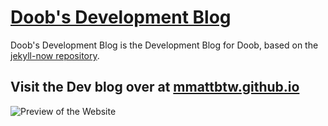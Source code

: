 # [Doob's Development Blog](https://mmattbtw.github.io)
Doob's Development Blog is the Development Blog for Doob, based on the [jekyll-now repository](https://github.com/barryclark/jekyll-now).

## Visit the Dev blog over at [mmattbtw.github.io](https://mmattbtw.github.io)

![Preview of the Website](https://i.imgur.com/W3gDdwr.png)